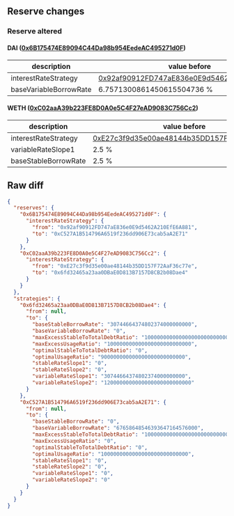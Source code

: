 ## Reserve changes

### Reserve altered

#### DAI ([0x6B175474E89094C44Da98b954EedeAC495271d0F](https://etherscan.io/address/0x6B175474E89094C44Da98b954EedeAC495271d0F))

| description | value before | value after |
| --- | --- | --- |
| interestRateStrategy | [0x92af90912FD747aE836e0E9d5462A210EfE6A881](https://etherscan.io/address/0x92af90912FD747aE836e0E9d5462A210EfE6A881) | [0xC527A1B514796A6519f236dd906E73cab5aA2E71](https://etherscan.io/address/0xC527A1B514796A6519f236dd906E73cab5aA2E71) |
| baseVariableBorrowRate | 6.7571300861450615504736 % | 6.7658648546393647164576 % |


#### WETH ([0xC02aaA39b223FE8D0A0e5C4F27eAD9083C756Cc2](https://etherscan.io/address/0xC02aaA39b223FE8D0A0e5C4F27eAD9083C756Cc2))

| description | value before | value after |
| --- | --- | --- |
| interestRateStrategy | [0xE27c3f9d35e00ae48144b35DD157F72AaF36c77e](https://etherscan.io/address/0xE27c3f9d35e00ae48144b35DD157F72AaF36c77e) | [0x6fd32465a23aa0DBaE0D813B7157D8CB2b08Dae4](https://etherscan.io/address/0x6fd32465a23aa0DBaE0D813B7157D8CB2b08Dae4) |
| variableRateSlope1 | 2.5 % | 3.0744664374802374 % |
| baseStableBorrowRate | 2.5 % | 3.0744664374802374 % |


## Raw diff

```json
{
  "reserves": {
    "0x6B175474E89094C44Da98b954EedeAC495271d0F": {
      "interestRateStrategy": {
        "from": "0x92af90912FD747aE836e0E9d5462A210EfE6A881",
        "to": "0xC527A1B514796A6519f236dd906E73cab5aA2E71"
      }
    },
    "0xC02aaA39b223FE8D0A0e5C4F27eAD9083C756Cc2": {
      "interestRateStrategy": {
        "from": "0xE27c3f9d35e00ae48144b35DD157F72AaF36c77e",
        "to": "0x6fd32465a23aa0DBaE0D813B7157D8CB2b08Dae4"
      }
    }
  },
  "strategies": {
    "0x6fd32465a23aa0DBaE0D813B7157D8CB2b08Dae4": {
      "from": null,
      "to": {
        "baseStableBorrowRate": "30744664374802374000000000",
        "baseVariableBorrowRate": "0",
        "maxExcessStableToTotalDebtRatio": "1000000000000000000000000000",
        "maxExcessUsageRatio": "100000000000000000000000000",
        "optimalStableToTotalDebtRatio": "0",
        "optimalUsageRatio": "900000000000000000000000000",
        "stableRateSlope1": "0",
        "stableRateSlope2": "0",
        "variableRateSlope1": "30744664374802374000000000",
        "variableRateSlope2": "1200000000000000000000000000"
      }
    },
    "0xC527A1B514796A6519f236dd906E73cab5aA2E71": {
      "from": null,
      "to": {
        "baseStableBorrowRate": "0",
        "baseVariableBorrowRate": "67658648546393647164576000",
        "maxExcessStableToTotalDebtRatio": "1000000000000000000000000000",
        "maxExcessUsageRatio": "0",
        "optimalStableToTotalDebtRatio": "0",
        "optimalUsageRatio": "1000000000000000000000000000",
        "stableRateSlope1": "0",
        "stableRateSlope2": "0",
        "variableRateSlope1": "0",
        "variableRateSlope2": "0"
      }
    }
  }
}
```